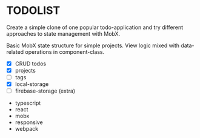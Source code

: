 # TODOLIST

Create a simple clone of one popular todo-application and try different
approaches to state management with MobX.

Basic MobX state structure for simple projects. View logic mixed with
data-related operations in component-class.

* [x] CRUD todos
* [x] projects
* [ ] tags
* [x] local-storage
* [ ] firebase-storage (extra)

- typescript
- react
- mobx
- responsive
- webpack
